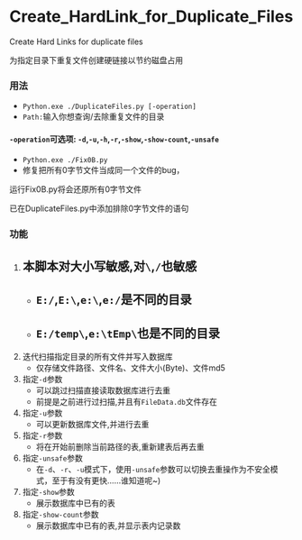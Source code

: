 # Create_HardLink_for_Duplicate_Files
Create Hard Links for duplicate files

为指定目录下重复文件创建硬链接以节约磁盘占用
### 用法
- `Python.exe ./DuplicateFiles.py [-operation]`
- `Path:`输入你想查询/去除重复文件的目录
#### `-operation`可选项: `-d`,`-u`,`-h`,`-r`,`-show`,`-show-count`,`-unsafe`

- `Python.exe ./Fix0B.py`
- 修复把所有0字节文件当成同一个文件的bug，

运行Fix0B.py将会还原所有0字节文件

已在DuplicateFiles.py中添加排除0字节文件的语句

### 功能
1. ## 本脚本对大小写敏感,对`\`,`/`也敏感
    - ## `E:/`,`E:\`,`e:\`,`e:/`是不同的目录
    - ## `E:/temp\`,`e:\tEmp\`也是不同的目录
1. 迭代扫描指定目录的所有文件并写入数据库
    - 仅存储文件路径、文件名、文件大小(Byte)、文件md5
2. 指定`-d`参数
    - 可以跳过扫描直接读取数据库进行去重
    - 前提是之前进行过扫描,并且有`FileData.db`文件存在
4. 指定`-u`参数
    - 可以更新数据库文件,并进行去重
5. 指定`-r`参数
    - 将在开始前删除当前路径的表,重新建表后再去重
5. 指定`-unsafe`参数
    - 在`-d`、`-r`、`-u`模式下，使用`-unsafe`参数可以切换去重操作为不安全模式，至于有没有更快……谁知道呢~)
6. 指定`-show`参数
    - 展示数据库中已有的表
7. 指定`-show-count`参数
    - 展示数据库中已有的表,并显示表内记录数